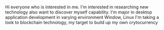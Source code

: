 Hi everyone who is interested in me. I'm interested in researching new technology also want to discover myself capability.
I'm major in desktop application development in varying environment Window, Linux
I'm taking a look to blockchain technology, my target to build up my own crytocurrency 
